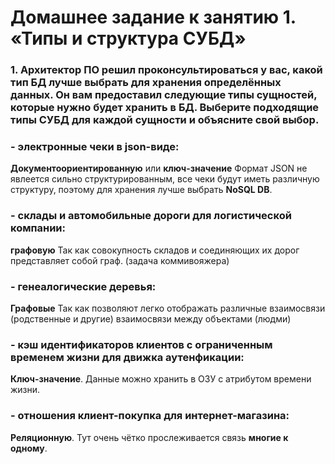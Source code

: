 # Домашнее задание к занятию 1. «Типы и структура СУБД»

### 1. Архитектор ПО решил проконсультироваться у вас, какой тип БД лучше выбрать для хранения определённых данных. Он вам предоставил следующие типы сущностей, которые нужно будет хранить в БД. Выберите подходящие типы СУБД для каждой сущности и объясните свой выбор.

### - электронные чеки в json-виде:

  **Документоориентированную** или **ключ-значение** Формат JSON не явлеется сильно структурированным, все чеки будут иметь различную структуру, поэтому для хранения       лучше выбрать **NoSQL DB**. 

### - склады и автомобильные дороги для логистической компании:

**графовую** Так как совокупность складов и соединяющих их дорог представляет собой граф. (задача коммивояжера) 

### - генеалогические деревья:

**Графовые** Так как позволяют легко отображать различные взаимосвязи (родственные и другие) взаимосвязи между объектами (людми)

### - кэш идентификаторов клиентов с ограниченным временем жизни для движка аутенфикации:

**Ключ-значение**. Данные можно хранить в ОЗУ с атрибутом времени жизни.

### - отношения клиент-покупка для интернет-магазина:

**Реляционную**. Тут очень чётко прослеживается связь **многие к одному**.
